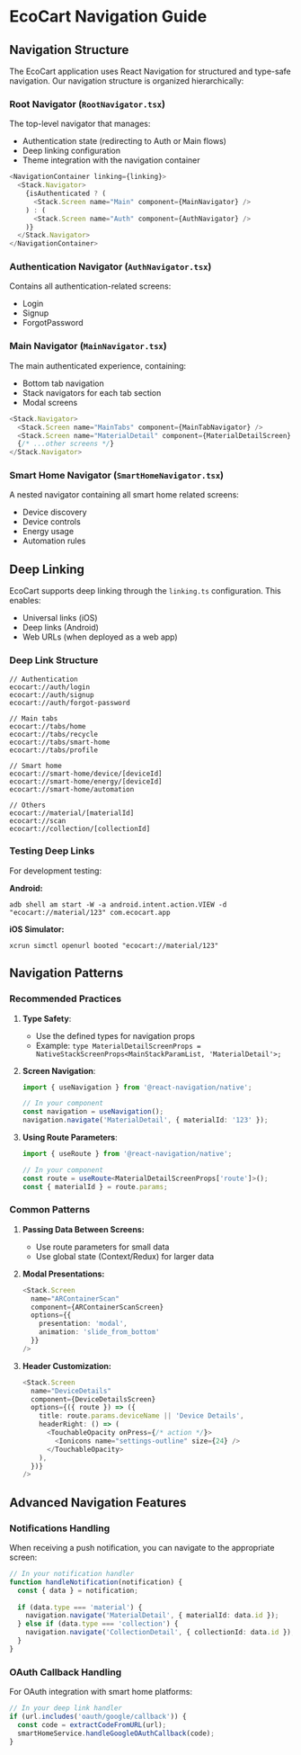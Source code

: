 # EcoCart Navigation Guide

## Navigation Structure

The EcoCart application uses React Navigation for structured and type-safe navigation. Our navigation structure is organized hierarchically:

### Root Navigator (`RootNavigator.tsx`)

The top-level navigator that manages:
- Authentication state (redirecting to Auth or Main flows)
- Deep linking configuration
- Theme integration with the navigation container

```typescript
<NavigationContainer linking={linking}>
  <Stack.Navigator>
    {isAuthenticated ? (
      <Stack.Screen name="Main" component={MainNavigator} />
    ) : (
      <Stack.Screen name="Auth" component={AuthNavigator} />
    )}
  </Stack.Navigator>
</NavigationContainer>
```

### Authentication Navigator (`AuthNavigator.tsx`)

Contains all authentication-related screens:
- Login
- Signup
- ForgotPassword

### Main Navigator (`MainNavigator.tsx`)

The main authenticated experience, containing:
- Bottom tab navigation
- Stack navigators for each tab section
- Modal screens

```typescript
<Stack.Navigator>
  <Stack.Screen name="MainTabs" component={MainTabNavigator} />
  <Stack.Screen name="MaterialDetail" component={MaterialDetailScreen} />
  {/* ...other screens */}
</Stack.Navigator>
```

### Smart Home Navigator (`SmartHomeNavigator.tsx`)

A nested navigator containing all smart home related screens:
- Device discovery
- Device controls
- Energy usage
- Automation rules

## Deep Linking

EcoCart supports deep linking through the `linking.ts` configuration. This enables:
- Universal links (iOS)
- Deep links (Android)
- Web URLs (when deployed as a web app)

### Deep Link Structure

```
// Authentication
ecocart://auth/login
ecocart://auth/signup
ecocart://auth/forgot-password

// Main tabs
ecocart://tabs/home
ecocart://tabs/recycle
ecocart://tabs/smart-home
ecocart://tabs/profile

// Smart home
ecocart://smart-home/device/[deviceId]
ecocart://smart-home/energy/[deviceId]
ecocart://smart-home/automation

// Others
ecocart://material/[materialId]
ecocart://scan
ecocart://collection/[collectionId]
```

### Testing Deep Links

For development testing:

**Android:**
```
adb shell am start -W -a android.intent.action.VIEW -d "ecocart://material/123" com.ecocart.app
```

**iOS Simulator:**
```
xcrun simctl openurl booted "ecocart://material/123"
```

## Navigation Patterns

### Recommended Practices

1. **Type Safety**:
   - Use the defined types for navigation props
   - Example: `type MaterialDetailScreenProps = NativeStackScreenProps<MainStackParamList, 'MaterialDetail'>;`

2. **Screen Navigation**:
   ```typescript
   import { useNavigation } from '@react-navigation/native';
   
   // In your component
   const navigation = useNavigation();
   navigation.navigate('MaterialDetail', { materialId: '123' });
   ```

3. **Using Route Parameters**:
   ```typescript
   import { useRoute } from '@react-navigation/native';
   
   // In your component
   const route = useRoute<MaterialDetailScreenProps['route']>();
   const { materialId } = route.params;
   ```

### Common Patterns

1. **Passing Data Between Screens:**
   - Use route parameters for small data
   - Use global state (Context/Redux) for larger data

2. **Modal Presentations:**
   ```typescript
   <Stack.Screen 
     name="ARContainerScan" 
     component={ARContainerScanScreen}
     options={{ 
       presentation: 'modal', 
       animation: 'slide_from_bottom' 
     }}
   />
   ```

3. **Header Customization:**
   ```typescript
   <Stack.Screen
     name="DeviceDetails"
     component={DeviceDetailsScreen}
     options={({ route }) => ({
       title: route.params.deviceName || 'Device Details',
       headerRight: () => (
         <TouchableOpacity onPress={/* action */}>
           <Ionicons name="settings-outline" size={24} />
         </TouchableOpacity>
       ),
     })}
   />
   ```

## Advanced Navigation Features

### Notifications Handling

When receiving a push notification, you can navigate to the appropriate screen:

```typescript
// In your notification handler
function handleNotification(notification) {
  const { data } = notification;
  
  if (data.type === 'material') {
    navigation.navigate('MaterialDetail', { materialId: data.id });
  } else if (data.type === 'collection') {
    navigation.navigate('CollectionDetail', { collectionId: data.id });
  }
}
```

### OAuth Callback Handling

For OAuth integration with smart home platforms:

```typescript
// In your deep link handler
if (url.includes('oauth/google/callback')) {
  const code = extractCodeFromURL(url);
  smartHomeService.handleGoogleOAuthCallback(code);
} 